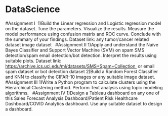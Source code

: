 # DataScience

#Assignment I
 1)Build the Linear regression and Logistic regression model on the dataset. Tune the parameters. Visualize the results. Measure the model performance using confusion matrix and ROC curve. Conclude with the summary of your findings.
Dataset link: any tumor/cancer related dataset image dataset
 
 #Assignment II
  1)Apply and understand the Naïve Bayes Classifier and Support Vector Machine (SVM) on spam SMS detection/spam email detection/bot detection. Interpret the results using suitable plots.
Dataset link: https://archive.ics.uci.edu/ml/datasets/SMS+Spam+Collection  or email spam dataset or bot detection dataset
  2)Build a Random Forest Classifier and KNN to classify the CIFAR-10 images or any suitable image dataset.
 
#Assignment III
  1)Write a Python program to calculate clusters using the Hierarchical Clustering method. Perform Text analysis using topic modeling algorithms.
 
#Assignment IV
1)Design a Tableau dashboard on any one of this Sales Forecast Analysis Dashboard/Patient Risk Healthcare Dashboard/COVID Analytics dashboard. Use any suitable dataset to design a dashboard.
